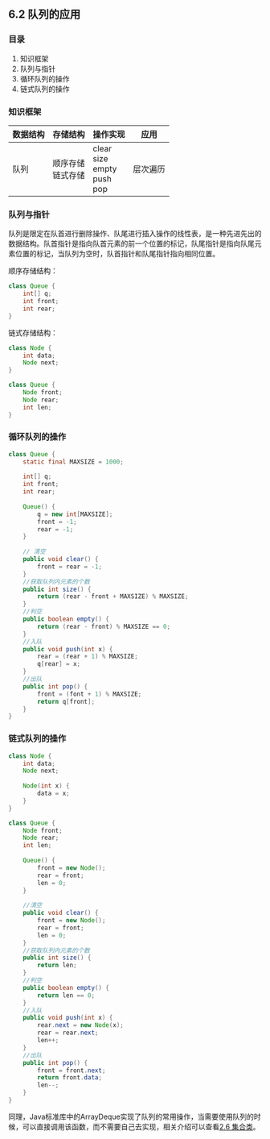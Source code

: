 ## 6.2 队列的应用



### 目录

1. 知识框架
2. 队列与指针
3. 循环队列的操作
4. 链式队列的操作



### 知识框架

| 数据结构 | 存储结构               | 操作实现                                      | 应用     |
| -------- | ---------------------- | --------------------------------------------- | -------- |
| 队列     | 顺序存储<br />链式存储 | clear<br />size<br />empty<br />push<br />pop | 层次遍历 |



### 队列与指针

队列是限定在队首进行删除操作、队尾进行插入操作的线性表，是一种先进先出的数据结构。队首指针是指向队首元素的前一个位置的标记，队尾指针是指向队尾元素位置的标记，当队列为空时，队首指针和队尾指针指向相同位置。

顺序存储结构：

```java
class Queue {
    int[] q;
    int front;
    int rear;
}
```

链式存储结构：

```java
class Node {
    int data;
    Node next;
}

class Queue {    
    Node front;
    Node rear;
    int len;
}
```



### 循环队列的操作

```java
class Queue {
    static final MAXSIZE = 1000;
    
    int[] q;
    int front;
    int rear;
    
    Queue() {
        q = new int[MAXSIZE];
        front = -1;
        rear = -1;
    }
    
    // 清空
    public void clear() {
    	front = rear = -1;
	}
    //获取队列内元素的个数
    public int size() {
    	return (rear - front + MAXSIZE) % MAXSIZE;
	}
    //判空
    public boolean empty() {
    	return (rear - front) % MAXSIZE == 0;
	}
    //入队
    public void push(int x) {
    	rear = (rear + 1) % MAXSIZE;
    	q[rear] = x;
	}
    //出队
    public int pop() {
    	front = (font + 1) % MAXSIZE;
    	return q[front];
	}
}
```



### 链式队列的操作

```java
class Node {
    int data;
    Node next;
    
    Node(int x) {
        data = x;
    }
}

class Queue {    
    Node front;
    Node rear;
    int len;
    
    Queue() {
        front = new Node();
        rear = front;
        len = 0;
    }
    
    //清空
    public void clear() {
        front = new Node();
        rear = front;
        len = 0;
    }
    //获取队列内元素的个数
    public int size() {
        return len;
    }
    //判空
    public boolean empty() {
        return len == 0;
    }
    //入队
    public void push(int x) {
        rear.next = new Node(x);
        rear = rear.next;
        len++;
    }
    //出队
    public int pop() {
        front = front.next;
        return front.data;
        len--;
    }
}
```



同理，Java标准库中的ArrayDeque实现了队列的常用操作，当需要使用队列的时候，可以直接调用该函数，而不需要自己去实现，相关介绍可以查看[2.6 集合类](2.6集合类.md)。

